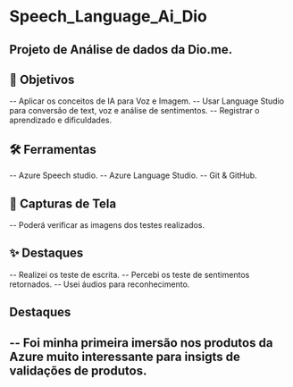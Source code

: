 # Speech_Language_Ai_Dio
Projeto de Análise de dados da Dio.me.
-----------------------------------------------------------------------------------------------------------------
## 🧠 Objetivos
-- Aplicar os conceitos de IA para Voz e Imagem.
-- Usar Language Studio para conversão de text, voz e análise de sentimentos.
-- Registrar o aprendizado e dificuldades.

## 🛠️ Ferramentas
-- Azure Speech studio.
-- Azure Language Studio.
-- Git & GitHub.

## 📸 Capturas de Tela
-- Poderá verificar as imagens dos testes realizados.

## ✨ Destaques
-- Realizei os teste de escrita.
-- Percebi os teste de sentimentos retornados.
-- Usei áudios para reconhecimento.

## Destaques
-- Foi minha primeira imersão nos produtos da Azure muito interessante para insigts de validações de produtos.
------------------------------------------------------------------------------------------------------------------
